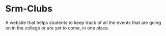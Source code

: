 # Srm-Clubs
A website that helps students to keep track of all the events that are going on in the college or are yet to come, in one place.
